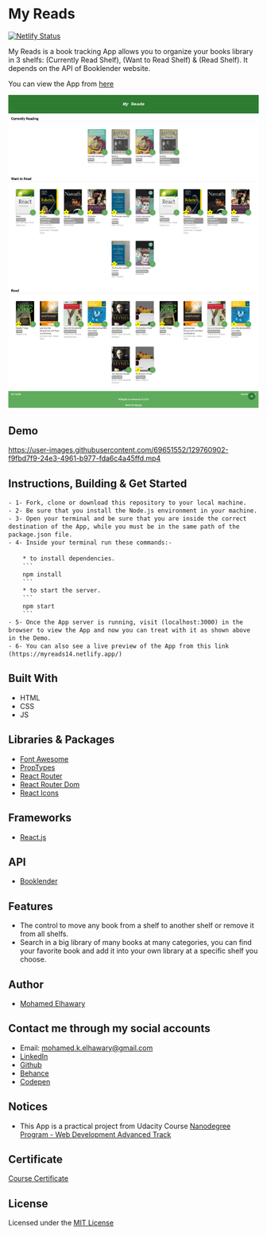 # My Reads

[![Netlify Status](https://api.netlify.com/api/v1/badges/558d1d59-a6cc-4058-9c1d-451e05b9e7a2/deploy-status)](https://app.netlify.com/sites/myreads14/deploys)

My Reads is a book tracking App allows you to organize your books library in 3 shelfs: (Currently Read Shelf), (Want to Read Shelf) & (Read Shelf). It depends on the API of Booklender website.

You can view the App from [here](https://myreads14.netlify.app/)

![Screenshot](preview.png) 

## Demo

 https://user-images.githubusercontent.com/69651552/129760902-f9fbd7f9-24e3-4961-b977-fda6c4a45ffd.mp4

## Instructions, Building & Get Started

    - 1- Fork, clone or download this repository to your local machine.
    - 2- Be sure that you install the Node.js environment in your machine.
    - 3- Open your terminal and be sure that you are inside the correct destination of the App, while you must be in the same path of the package.json file.
    - 4- Inside your terminal run these commands:-
    
        * to install dependencies.
        ```
        npm install
        ```
        * to start the server.
        ```
        npm start
        ```
    - 5- Once the App server is running, visit (localhost:3000) in the browser to view the App and now you can treat with it as shown above in the Demo.
    - 6- You can also see a live preview of the App from this link (https://myreads14.netlify.app/)

## Built With

* HTML
* CSS
* JS

## Libraries & Packages

* [Font Awesome](https://fontawesome.com/)
* [PropTypes](https://www.npmjs.com/package/prop-types)
* [React Router](https://www.npmjs.com/package/react-router)
* [React Router Dom](https://www.npmjs.com/package/react-router-dom)
* [React Icons](https://react-icons.github.io/react-icons/)

## Frameworks 

* [React.js](https://reactjs.org/)  

## API

* [Booklender](https://www.booklender.com/)

## Features

*  The control to move any book from a shelf to another shelf or remove it from all shelfs.
*  Search in a big library of many books at many categories, you can find your favorite book and add it into your own library at a specific shelf you choose.

## Author

* [Mohamed Elhawary](https://www.linkedin.com/in/mohamed-elhawary14/) 

## Contact me through my social accounts

* Email: mohamed.k.elhawary@gmail.com
* [LinkedIn](https://www.linkedin.com/in/mohamed-elhawary14/)
* [Github](https://github.com/Mohamed-Elhawary)  
* [Behance](https://www.behance.net/mohamed-elhawary14)
* [Codepen](https://codepen.io/Mohamed-ElHawary) 

## Notices

- This App is a practical project from Udacity Course [Nanodegree Program - Web Development Advanced Track](https://www.udacity.com/course/intro-to-programming-nanodegree--nd000)

## Certificate

[Course Certificate](Certificate.pdf)

## License

Licensed under the [MIT License](LICENSE)
